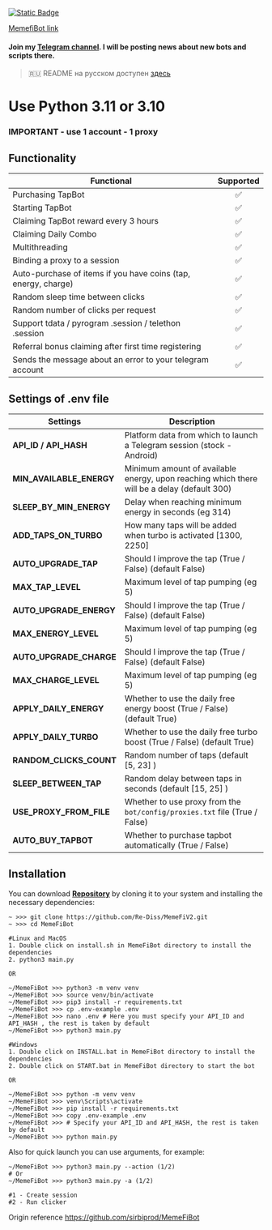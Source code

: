 
[![Static Badge](https://img.shields.io/badge/Telegram-Bot%20Link-Link?style=for-the-badge&logo=Telegram&logoColor=white&logoSize=auto&color=blue)](https://t.me/memefi_coin_bot?start=r_48a2c77622)

[MemefiBot link](https://t.me/memefi_coin_bot?start=r_48a2c77622)


#### Join my [Telegram channel](https://t.me/scriptron). I will be posting news about new bots and scripts there.

> 🇷🇺 README на русском доступен [здесь](README-RU.md)
# Use Python 3.11 or 3.10

### IMPORTANT - use 1 account - 1 proxy

## Functionality

| Functional                                                     | Supported |
|----------------------------------------------------------------| :-------: |
| Purchasing TapBot                                              |    ✅     |
| Starting TapBot                                                |    ✅     |
| Claiming TapBot reward every 3 hours                           |    ✅     |
| Claiming Daily Combo                                           |    ✅     |
| Multithreading                                                 |    ✅     |
| Binding a proxy to a session                                   |    ✅     |
| Auto-purchase of items if you have coins (tap, energy, charge) |    ✅     |
| Random sleep time between clicks                               |    ✅     |
| Random number of clicks per request                            |    ✅     |
| Support tdata / pyrogram .session / telethon .session          |    ✅     |
| Referral bonus claiming after first time registering           |    ✅     |
| Sends the message about an error to your telegram account      |    ✅     |

## Settings of .env file

| Settings                 | Description                                                                                 |
| ------------------------ | --------------------------------------------------------------------------------------------|
| **API_ID / API_HASH**    | Platform data from which to launch a Telegram session (stock - Android)                     |
| **MIN_AVAILABLE_ENERGY** | Minimum amount of available energy, upon reaching which there will be a delay (default 300) |
| **SLEEP_BY_MIN_ENERGY**  | Delay when reaching minimum energy in seconds (eg 314)                                      |
| **ADD_TAPS_ON_TURBO**    | How many taps will be added when turbo is activated [1300, 2250]                            |
| **AUTO_UPGRADE_TAP**     | Should I improve the tap (True / False) (default False)                                     |
| **MAX_TAP_LEVEL**        | Maximum level of tap pumping (eg 5)                                                         |
| **AUTO_UPGRADE_ENERGY**  | Should I improve the tap (True / False)  (default False)                                    |
| **MAX_ENERGY_LEVEL**     | Maximum level of tap pumping (eg 5)                                                         |
| **AUTO_UPGRADE_CHARGE**  | Should I improve the tap (True / False)  (default False)                                    |
| **MAX_CHARGE_LEVEL**     | Maximum level of tap pumping (eg 5)                                                         |
| **APPLY_DAILY_ENERGY**   | Whether to use the daily free energy boost (True / False)  (default True)                   |
| **APPLY_DAILY_TURBO**    | Whether to use the daily free turbo boost (True / False)   (default True)                   |
| **RANDOM_CLICKS_COUNT**  | Random number of taps     (default [5, 23] )                                                |
| **SLEEP_BETWEEN_TAP**    | Random delay between taps in seconds (default [15, 25] )                                    |
| **USE_PROXY_FROM_FILE**  | Whether to use proxy from the `bot/config/proxies.txt` file (True / False)                  |
| **AUTO_BUY_TAPBOT**      | Whether to purchase tapbot automatically (True / False)                                     |

## Installation

You can download [**Repository**](https://github.com/Re-Diss/MemeFiV2) by cloning it to your system and installing the necessary dependencies:

```shell
~ >>> git clone https://github.com/Re-Diss/MemeFiV2.git
~ >>> cd MemeFiBot

#Linux and MacOS
1. Double click on install.sh in MemeFiBot directory to install the dependencies
2. python3 main.py

OR

~/MemeFiBot >>> python3 -m venv venv
~/MemeFiBot >>> source venv/bin/activate
~/MemeFiBot >>> pip3 install -r requirements.txt
~/MemeFiBot >>> cp .env-example .env
~/MemeFiBot >>> nano .env # Here you must specify your API_ID and API_HASH , the rest is taken by default
~/MemeFiBot >>> python3 main.py

#Windows
1. Double click on INSTALL.bat in MemeFiBot directory to install the dependencies
2. Double click on START.bat in MemeFiBot directory to start the bot

OR

~/MemeFiBot >>> python -m venv venv
~/MemeFiBot >>> venv\Scripts\activate
~/MemeFiBot >>> pip install -r requirements.txt
~/MemeFiBot >>> copy .env-example .env
~/MemeFiBot >>> # Specify your API_ID and API_HASH, the rest is taken by default
~/MemeFiBot >>> python main.py
```

Also for quick launch you can use arguments, for example:

```shell
~/MemeFiBot >>> python3 main.py --action (1/2)
# Or
~/MemeFiBot >>> python3 main.py -a (1/2)

#1 - Create session
#2 - Run clicker
```

Origin reference https://github.com/sirbiprod/MemeFiBot

